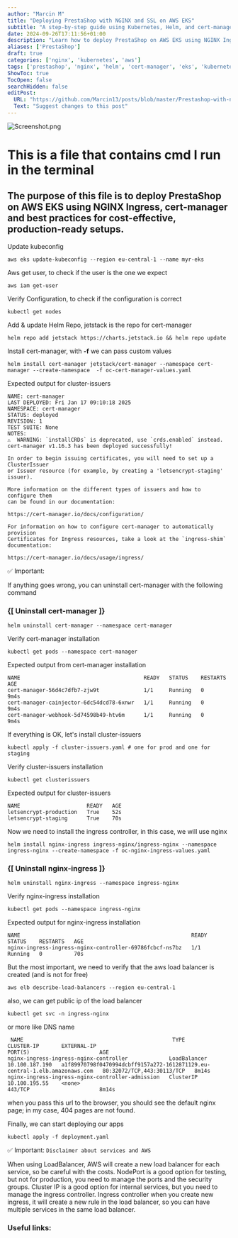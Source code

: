 ```yaml
---
author: "Marcin M"
title: "Deploying PrestaShop with NGINX and SSL on AWS EKS"
subtitle: "A step-by-step guide using Kubernetes, Helm, and cert-manager"
date: 2024-09-26T17:11:56+01:00
description: "Learn how to deploy PrestaShop on AWS EKS using NGINX Ingress, cert-manager for SSL, and best practices for cost-effective, production-ready setups."
aliases: ['PrestaShop']
draft: true
categories: ['nginx', 'kubernetes', 'aws']
tags: ['prestashop', 'nginx', 'helm', 'cert-manager', 'eks', 'kubernetes', 'docker']
ShowToc: true
TocOpen: false
searchHidden: false
editPost:
  URL: "https://github.com/Marcin13/posts/blob/master/Prestashop-with-nginx.md"
  Text: "Suggest changes to this post"
---
```


![Screenshot.png](http://marcinmitruk.link/img/Prestashop-with-nginx/01.webp)


# This is a file that contains cmd I run in the terminal
## The purpose of this file is to deploy PrestaShop on AWS EKS using NGINX Ingress, cert-manager and best practices for cost-effective, production-ready setups.

Update kubeconfig


    aws eks update-kubeconfig --region eu-central-1 --name myr-eks


Aws get user, to check if the user is the one we expect


    aws iam get-user


Verify Configuration, to check if the configuration is correct


    kubectl get nodes


Add & update Helm Repo, jetstack is the repo for cert-manager


    helm repo add jetstack https://charts.jetstack.io && helm repo update

Install cert-manager, with **-f** we can pass custom values


    helm install cert-manager jetstack/cert-manager --namespace cert-manager --create-namespace  -f oc-cert-manager-values.yaml


Expected output for cluster-issuers


    NAME: cert-manager
    LAST DEPLOYED: Fri Jan 17 09:10:18 2025
    NAMESPACE: cert-manager
    STATUS: deployed
    REVISION: 1
    TEST SUITE: None
    NOTES:
    ⚠️  WARNING: `installCRDs` is deprecated, use `crds.enabled` instead.
    cert-manager v1.16.3 has been deployed successfully!
    
    In order to begin issuing certificates, you will need to set up a ClusterIssuer
    or Issuer resource (for example, by creating a 'letsencrypt-staging' issuer).
    
    More information on the different types of issuers and how to configure them
    can be found in our documentation:
    
    https://cert-manager.io/docs/configuration/
    
    For information on how to configure cert-manager to automatically provision
    Certificates for Ingress resources, take a look at the `ingress-shim`
    documentation:
    
    https://cert-manager.io/docs/usage/ingress/

✅ Important: 

If anything goes wrong, you can uninstall cert-manager with the following command

### {[ Uninstall cert-manager ]}


    helm uninstall cert-manager --namespace cert-manager




Verify cert-manager installation


    kubectl get pods --namespace cert-manager


Expected output from cert-manager installation


    NAME                                       READY   STATUS    RESTARTS   AGE
    cert-manager-56d4c7dfb7-zjw9t              1/1     Running   0          9m4s
    cert-manager-cainjector-6dc54dcd78-6xnwr   1/1     Running   0          9m4s
    cert-manager-webhook-5d74598b49-htv6m      1/1     Running   0          9m4s


If everything is OK, let's install cluster-issuers


    kubectl apply -f cluster-issuers.yaml # one for prod and one for staging


Verify cluster-issuers installation


    kubectl get clusterissuers


Expected output for cluster-issuers


    NAME                     READY   AGE
    letsencrypt-production   True    52s
    letsencrypt-staging      True    70s


Now we need to install the ingress controller, in this case, we will use nginx


    helm install nginx-ingress ingress-nginx/ingress-nginx --namespace ingress-nginx --create-namespace -f oc-nginx-ingress-values.yaml


### {[ Uninstall nginx-ingress ]}


    helm uninstall nginx-ingress --namespace ingress-nginx


Verify nginx-ingress installation


    kubectl get pods --namespace ingress-nginx


Expected output for nginx-ingress installation


    NAME                                                      READY   STATUS    RESTARTS   AGE
    nginx-ingress-ingress-nginx-controller-69786fcbcf-ns7bz   1/1     Running   0          70s


But the most important, we need to verify that the aws load balancer is created (and is not for free)


    aws elb describe-load-balancers --region eu-central-1


also, we can get public ip of the load balancer


    kubectl get svc -n ingress-nginx


or more like DNS name


     NAME                                               TYPE           CLUSTER-IP       EXTERNAL-IP                                                                  PORT(S)                      AGE
    nginx-ingress-ingress-nginx-controller             LoadBalancer   10.100.187.190   a1f89970798f0470994dcbff9157a272-1612871129.eu-central-1.elb.amazonaws.com   80:32072/TCP,443:30113/TCP   8m14s
    nginx-ingress-ingress-nginx-controller-admission   ClusterIP      10.100.195.55    <none>                                                                       443/TCP                      8m14s


when you pass this url to the browser, you should see the default nginx page; in my case, 404 pages are not found.

Finally, we can start deploying our apps

    kubectl apply -f deployment.yaml

✅ Important: `Disclaimer about services and AWS`

When using LoadBalancer, AWS will create a new load balancer for each service, so be careful with the costs.
NodePort is a good option for testing, but not for production, you need to manage the ports and the security groups.
Cluster IP is a good option for internal services, but you need to manage the ingress controller.
Ingress controller when you create new ingress, it will create a new rule in the load balancer, so you can have multiple services in the same load balancer.











### Useful links:

